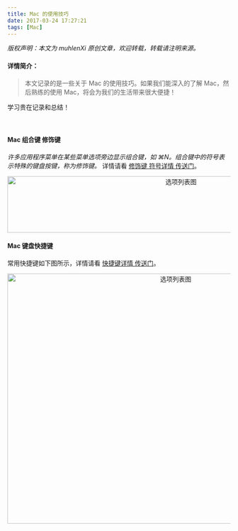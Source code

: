```yaml
---
title: Mac 的使用技巧
date: 2017-03-24 17:27:21
tags: [Mac]
---
```


 *版权声明：本文为 muhlenXi 原创文章，欢迎转载，转载请注明来源。*

#### 详情简介：

> 本文记录的是一些关于 Mac 的使用技巧。如果我们能深入的了解 Mac，然后熟练的使用 Mac，将会为我们的生活带来很大便捷！

学习贵在记录和总结！

<!-- more -->　

#### Mac 组合键 修饰键 

*许多应用程序菜单在某些菜单选项旁边显示组合键，如 ⌘N。组合键中的符号表示特殊的键盘按键，称为修饰键。* 详情请看 [修饰键 符号详情 传送门](https://support.apple.com/kb/PH18802?locale=zh_CN)。

<div align=center>
<img src="http://7xvffo.com1.z0.glb.clouddn.com/keyboard.png" width="768" height="127" alt="选项列表图"/>
</div>

#### Mac 键盘快捷键

常用快捷键如下图所示，详情请看 [快捷键详情 传送门](https://support.apple.com/zh-cn/HT201236)。

<div align=center>
<img src="http://7xvffo.com1.z0.glb.clouddn.com/keyboard2.png" width="744" height="563" alt="选项列表图"/>
</div>



